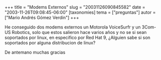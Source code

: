 +++
title = "Modems Externos"
slug = "20031126090845582"
date = "2003-11-26T09:08:45-06:00"
[taxonomies]
tema = ["preguntas"]
autor = ["Mario Andrés Gómez Verdín"]
+++

He conseguido dos modems externos un Motorola VoiceSurfr y un 3Com-US
Robotics, solo que estos salieron hace varios años y no se si sean
soportados por linux, en especifico por Red Hat 9, ¿Alguien sabe si son
soportados por alguna distribucion de linux?

De antemano muchas gracias


